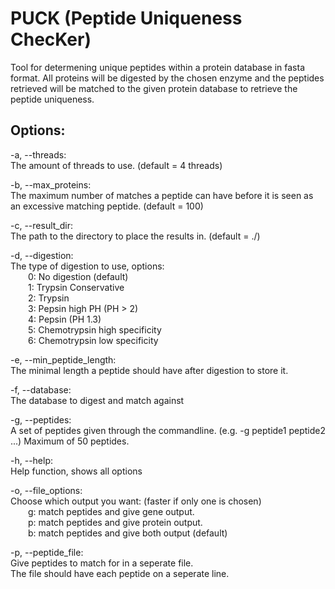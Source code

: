 # PUCK (Peptide Uniqueness ChecKer)

Tool for determening unique peptides within a protein database in fasta format.
All proteins will be digested by the chosen enzyme and the peptides retrieved will be matched to
the given protein database to retrieve the peptide uniqueness.

<h2>Options:</h2>

-a, --threads:</br>
The amount of threads to use. (default = 4 threads)

-b, --max_proteins:</br>
The maximum number of matches a peptide can have before it is seen as an excessive matching
peptide. (default = 100)

-c, --result_dir:</br>
The path to the directory to place the results in. (default = ./)

-d, --digestion:</br>
The type of digestion to use, options:</br>
&emsp;&emsp;0: No digestion (default)</br>
&emsp;&emsp;1: Trypsin Conservative</br>
&emsp;&emsp;2: Trypsin</br>
&emsp;&emsp;3: Pepsin high PH (PH > 2)</br>
&emsp;&emsp;4: Pepsin (PH 1.3)</br>
&emsp;&emsp;5: Chemotrypsin high specificity</br>
&emsp;&emsp;6: Chemotrypsin low specificity

-e, --min_peptide_length:</br>
The minimal length a peptide should have after digestion to store it.

-f, --database:</br>
The database to digest and match against

-g, --peptides:</br>
A set of peptides given through the commandline. (e.g. -g peptide1 peptide2 ...)
Maximum of 50 peptides.

-h, --help:</br>
Help function, shows all options

-o, --file_options:</br>
Choose which output you want: (faster if only one is chosen)</br>
&emsp;&emsp;g: match peptides and give gene output.</br>
&emsp;&emsp;p: match peptides and give protein output.</br>
&emsp;&emsp;b: match peptides and give both output (default)

-p, --peptide_file:</br>
Give peptides to match for in a seperate file.</br>
The file should have each peptide on a seperate line.
